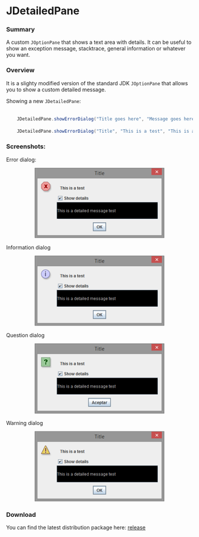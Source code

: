 JDetailedPane
=====================================

### Summary

A custom `JOptionPane` that shows a text area with details. It can be useful to show
an exception message, stacktrace, general information or whatever you want.

### Overview

It is a slighty modified version of the standard JDK `JOptionPane` that allows you to show a custom detailed message.

Showing a new `JDetailedPane`:

```java

    JDetailedPane.showErrorDialog("Title goes here", "Message goes here", "Detailed message goes here");

    JDetailedPane.showErrorDialog("Title", "This is a test", "This is a detailed message test");

```

### Screenshots:

<p align="left">   
Error dialog:
</p>

<p align="center">   
<img src="https://raw.githubusercontent.com/Todestrieb1/JDetailedPane/master/images/error.png" width="350" height="189" border=0>
</p>

<p align="left">   
Information dialog
</p>

<p align="center">
<img src="https://raw.githubusercontent.com/Todestrieb1/JDetailedPane/master/images/information.png" width="350" height="189" border=0>
</p>

<p align="left">   
Question dialog
</p>

<p align="center">
<img src="https://raw.githubusercontent.com/Todestrieb1/JDetailedPane/master/images/question.png" width="350" height="189" border=0>
</p>

<p align="left">   
Warning dialog
</p>

<p align="center">
<img src="https://raw.githubusercontent.com/Todestrieb1/JDetailedPane/master/images/warning.png" width="350" height="189" border=0>
</p>

### Download

You can find the latest distribution package here: [release](https://github.com/Todestrieb1/JDetailedPane/blob/master/JDetailedPane/dist/JDetailedPane.jar)
